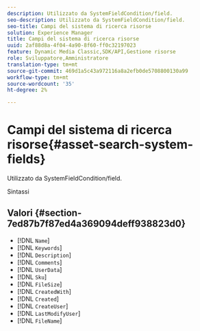 ```yaml
---
description: Utilizzato da SystemFieldCondition/field.
seo-description: Utilizzato da SystemFieldCondition/field.
seo-title: Campi del sistema di ricerca risorse
solution: Experience Manager
title: Campi del sistema di ricerca risorse
uuid: 2af88d8a-4f04-4a90-8f60-ff0c32197023
feature: Dynamic Media Classic,SDK/API,Gestione risorse
role: Sviluppatore,Amministratore
translation-type: tm+mt
source-git-commit: 469d1a5c43a972116a8a2efb0de5708800130a99
workflow-type: tm+mt
source-wordcount: '35'
ht-degree: 2%

---
```



# Campi del sistema di ricerca risorse{#asset-search-system-fields}

Utilizzato da SystemFieldCondition/field.

Sintassi

## Valori {#section-7ed87b7f87ed4a369094deff938823d0}

* [!DNL `Name`]
* [!DNL `Keywords`]
* [!DNL `Description`]
* [!DNL `Comments`]
* [!DNL `UserData`]
* [!DNL `Sku`]
* [!DNL `FileSize`]
* [!DNL `CreatedWith`]
* [!DNL `Created`]
* [!DNL `CreateUser`]
* [!DNL `LastModifyUser`]
* [!DNL `FileName`]

